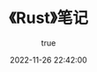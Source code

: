 ---
pageComponent: 
  name: Catalogue
  data: 
    key: 《Rust》笔记
    imgUrl: https://www.rust-lang.org/static/images/rust-logo-blk.svg
    description: 这些笔记个人的一些学习记录，如有错误请指正修改
title: 《Rust》笔记
date: 2022-11-26 22:42:00
permalink: /note/rust
article: false
comment: false
editLink: false
author: 
  name: DimplesY
  link: https://github.com/DimplesY
---